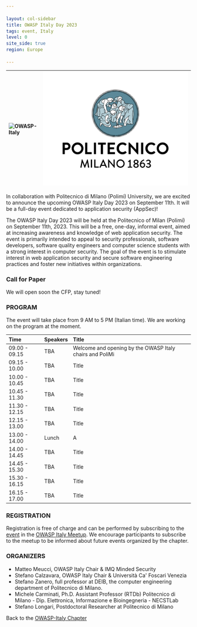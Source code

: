 ```yaml
---

layout: col-sidebar
title: OWASP Italy Day 2023
tags: event, Italy
level: 0
site_side: true
region: Europe

---
```

| <img src="https://owasp.org/assets/images/logo.png" alt="OWASP-Italy"/> | <img src="https://github.com/OWASP/www-chapter-italy/blob/master/assets/images/01_Polimi_centrato_COL_positivo.jpg?raw=true"/>|
| :---          | :---          |



In collaboration with Politecnico di Milano (Polimi) University, we are excited to announce the upcoming OWASP Italy Day 2023 on September 11th. It will be a full-day event dedicated to application security (AppSec)!

The OWASP Italy Day 2023 will be held at the Politecnico of Milan (Polimi) on September 11th, 2023. This will be a free, one-day, informal event, aimed at increasing awareness and knowledge of web application security. The event is primarily intended to appeal to security professionals, software developers, software quality engineers and computer science students with a strong interest in computer security. The goal of the event is to stimulate interest in web application security and secure software engineering practices and foster new initiatives within organizations.

### Call for Paper
We will open soon the CFP, stay tuned!

### PROGRAM

The event will take place from 9 AM to 5 PM (Italian time). We are working on the program at the moment.

| Time          | Speakers                                                                       | Title |
| :---          | :---                                                                           | :---          |
| 09.00 - 09.15 | TBA | Welcome and opening by the OWASP Italy chairs and PoliMi |
| 09.15 - 10.00 | TBA                                                      | Title |
| 10.00 - 10.45 | TBA                                           | Title |
| 10.45 - 11.30 | TBA                                    | Title |
| 11.30 - 12.15 | TBA                               | Title |
| 12.15 - 13.00 | TBA                                                     | Title|
| 13.00 - 14.00 | Lunch                                                     | A |
| 14.00 - 14.45 | TBA                                           | Title |
| 14.45 - 15.30 | TBA                                    | Title |
| 15.30 - 16.15 | TBA                               | Title |
| 16.15 - 17.00 | TBA                                                     | Title|

### REGISTRATION

Registration is free of charge and can be performed by subscribing to the [event](https://www.meetup.com/it-IT/owasp-italy-meetup-group/events/294083412/) in the [OWASP Italy Meetup](https://www.meetup.com/it-IT/owasp-italy-meetup-group/). We encourage participants to subscribe to the meetup to be informed about future events organized by the chapter.

### ORGANIZERS
- Matteo Meucci, OWASP Italy Chair & IMQ Minded Security
- Stefano Calzavara, OWASP Italy Chair & Università Ca' Foscari Venezia
- Stefano Zanero, full professor at DEIB, the computer engineering department of Politecnico di Milano.
- Michele Carminati, Ph.D. Assistant Professor (RTDb) Politecnico di Milano - Dip. Elettronica, Informazione e Bioingegneria - NECSTLab
- Stefano Longari, Postdoctoral Researcher at Politecnico di Milano


Back to the [OWASP-Italy Chapter](https://owasp.org/www-chapter-italy)
